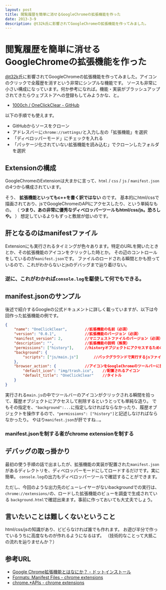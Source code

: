 ```yaml
---
layout: post
title: 閲覧履歴を簡単に消せるGoogleChromeの拡張機能を作った
date: 2013-3-9
description: @t32k氏に影響されてGoogleChromeの拡張機能を作ってみました。
---
```


# 閲覧履歴を簡単に消せるGoogleChromeの拡張機能を作った

[@t32k](https://twitter.com/t32k/)氏に影響されてGoogleChromeの拡張機能を作ってみました。アイコンのクリックで全履歴を消すという非常にシンプルな機能です。
ソースも非常に小さい構成になっています。何か参考になれば。機能・実装がブラッシュアップされてきたらウェブストアへの登録もしてみようかな、と。

- [1000ch / OneClickClear - GitHub](https://github.com/1000ch/OneClickClear)

以下の手順でも使えます。

- GitHubからソースをクローン
- アドレスバーに`chrome://settings/`と入力し左の「拡張機能」を選択
- 「ディベロッパーモード」にチェックを入れる
- 「パッケージ化されていない拡張機能を読み込む」でクローンしたフォルダを選択

## Extensionの構成

GoogleChromeのExtensionは大まかに言って、`html` / `css` / `js` / `manifest.json`の4つから構成されています。

そう、 **拡張機能といってもc++を書く訳ではない** のです。
基本的にhtml/cssで描画されており、jsでGoogleChromeのAPIにアクセスしたり、という単純なもの。
（ **つまり、あの非常に優秀なディベロッパーツールもhtml/css/js。恐ろしや。** ）
想定しているよりもずっと敷居が低いのです。

## 肝となるのはmanifestファイル

Extensionにも実行されるタイミングが色々あります。特定のURLを開いたときとか、その拡張機能のアイコンをクリックした時とか。
その辺のコントロールをしているのが`manifest.json`です。
ファイルのロードされる瞬間とかも担っているので、これがわからないとjsのデバッグまで辿り着けない。

### 逆に、これがわかれば`console.log`を駆使して何でもできる。

## manifest.jsonのサンプル

後述で紹介するGoogleの公式ドキュメントに詳しく載っていますが、以下は今回作った拡張機能の例です。

```json
{
	"name": "OneClickClear",		//拡張機能の名前（必須）
	"version": "0.0.1",				//拡張機能のバージョン（必須）
	"manifest_version": 2,			//マニフェストファイルのバージョン（必須）
	"description": "",				//拡張機能の説明（推奨）
	"permissions": ["history"],		//historyオブジェクトにアクセスするための許可
	"background": {
		"scripts": ["js/main.js"]		//バックグラウンドで実行するjsファイル
	},
	"browser_action": {				//アイコンをGoogleChromeのツールバーに置くのでその設定
		"default_icon": "img/trash.ico",	//配置されるアイコン
		"default_title": "OneClickClear"	//タイトル
	}
}
```

実行される`main.js`の中でツールバーのアイコンがクリックされる瞬間を拾って、履歴オブジェクトにアクセスして削除するというとっても単純な造り。
でもその指定を、`"background":...`に指定しなければならなかったり、履歴オブジェクトを操作するので、`"permissions": ["history"]`と記述しなければならなかったり。
やはり`manifest.json`が肝ですね…。

### manifest.jsonを制する者がchrome extensionを制する

## デバッグの取っ掛かり

最初の使う手順の話で出ましたが、拡張機能の実装が配置された`manifest.json`があるディレクトリを、ディベロッパーモードにしてロードするだけです。実に簡単。
`console.log`の出力もディベロッパーツールで確認することができます。

ただし、今回のような出力先のビューレイヤーがないbackgroundでの実行は、`chrome://extensions/`の、ロードした拡張機能のビューを調査で生成されている
`background.html`で確認出来ます。事前に作っておいても大丈夫でしょう。

## 言いたいことは難しくないということ

html/css/jsの知識があり、ビビらなければ誰でも作れます。
お遊び半分で作っているうちに高度なものが作れるようになるはず。
（技術的なことって大抵この流れを辿りませんか？）

## 参考URL

- [Google Chrome拡張機能とはなにか？ - ドットインストール](http://dotinstall.com/lessons/basic_chrome_v2/14001)
- [Formats: Manifest Files - chrome extensions](http://developer.chrome.com/extensions/manifest.html)
- [chrome.*APIs - chrome extensions](http://developer.chrome.com/extensions/api_index.html)
